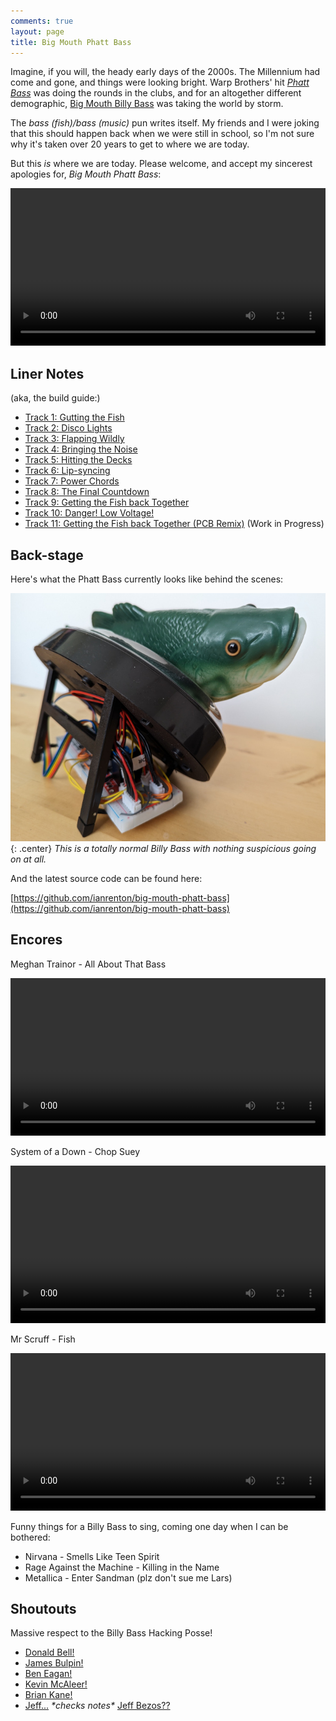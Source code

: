```yaml
---
comments: true
layout: page
title: Big Mouth Phatt Bass
---
```


Imagine, if you will, the heady early days of the 2000s. The Millennium had come and gone, and things were looking bright. Warp Brothers' hit [*Phatt Bass*](https://www.youtube.com/watch?v=Ca-r-U5ybx4&pp=ygUYd2FycCBicm90aGVycyBwaGF0dCBiYXNz) was doing the rounds in the clubs, and for an altogether different demographic, [Big Mouth Billy Bass](https://en.wikipedia.org/wiki/Big_Mouth_Billy_Bass) was taking the world by storm.

The *bass (fish)/bass (music)* pun writes itself. My friends and I were joking that this should happen back when we were still in school, so I'm not sure why it's taken over 20 years to get to where we are today.

But this *is* where we are today. Please welcome, and accept my sincerest apologies for, *Big Mouth Phatt Bass*:

<center><video style="width: 720px; max-width:100%" controls><source src="https://video.ianrenton.com/phattbass/phattbass2.webm" type="video/webm"></video></center>

## Liner Notes

(aka, the build guide:)

* [Track 1: Gutting the Fish](/projects/big-mouth-phatt-bass/track-1-gutting-the-fish)
* [Track 2: Disco Lights](/projects/big-mouth-phatt-bass/track-2-disco-lights)
* [Track 3: Flapping Wildly](/projects/big-mouth-phatt-bass/track-3-flapping-wildly)
* [Track 4: Bringing the Noise](/projects/big-mouth-phatt-bass/track-4-bringing-the-noise)
* [Track 5: Hitting the Decks](/projects/big-mouth-phatt-bass/track-5-hitting-the-decks)
* [Track 6: Lip-syncing](/projects/big-mouth-phatt-bass/track-6-lip-syncing)
* [Track 7: Power Chords](/projects/big-mouth-phatt-bass/track-7-power-chords)
* [Track 8: The Final Countdown](/projects/big-mouth-phatt-bass/track-8-the-final-countdown)
* [Track 9: Getting the Fish back Together](/projects/big-mouth-phatt-bass/track-9-getting-the-fish-back-together)
* [Track 10: Danger! Low Voltage!](/projects/big-mouth-phatt-bass/track-10-danger-low-voltage)
* [Track 11: Getting the Fish back Together (PCB Remix)](/projects/big-mouth-phatt-bass/track-11-getting-the-fish-back-together-pcb-remix) (Work in Progress)

## Back-stage

Here's what the Phatt Bass currently looks like behind the scenes:

![A Billy Bass with a bunch of wires and electronics behind it](/projects/big-mouth-phatt-bass/20.jpg){: .center}
*This is a totally normal Billy Bass with nothing suspicious going on at all.*

And the latest source code can be found here:

[https://github.com/ianrenton/big-mouth-phatt-bass](https://github.com/ianrenton/big-mouth-phatt-bass)

## Encores

Meghan Trainor - All About That Bass

<center><video style="width: 720px; max-width:100%" controls><source src="https://video.ianrenton.com/phattbass/phattbass-allaboutthatbass.webm" type="video/webm"></video></center>

System of a Down - Chop Suey

<center><video style="width: 720px; max-width:100%" controls><source src="https://video.ianrenton.com/phattbass/phattbass-chopsuey.webm" type="video/webm"></video></center>

Mr Scruff - Fish

<center><video style="width: 720px; max-width:100%" controls><source src="https://video.ianrenton.com/phattbass/phattbass-mrscruff.webm" type="video/webm"></video></center>

Funny things for a Billy Bass to sing, coming one day when I can be bothered:

* Nirvana - Smells Like Teen Spirit
* Rage Against the Machine - Killing in the Name
* Metallica - Enter Sandman (plz don't sue me Lars)

## Shoutouts

Massive respect to the Billy Bass Hacking Posse!

* [Donald Bell!](https://www.instructables.com/Animate-a-Billy-Bass-Mouth-With-Any-Audio-Source/)
* [James Bulpin!](https://automateeverythingsite.wordpress.com/2016/11/20/hacking-big-mouth-billy-bass-part-13/)
* [Ben Eagan!](https://www.cyber-omelette.com/2019/01/billy-bass-alexa.html)
* [Kevin McAleer!](https://www.kevsrobots.com/blog/big-mouth.html)
* [Brian Kane!](https://www.theverge.com/2016/11/4/13525172/amazon-alexa-big-mouth-billy-bass-hack-api)
* [Jeff...](https://inews.co.uk/news/consumer/big-mouth-billy-bass-amazon-alexa-speaker-buy-sale-228703) *\*checks notes\** [Jeff Bezos??](https://inews.co.uk/news/consumer/big-mouth-billy-bass-amazon-alexa-speaker-buy-sale-228703)
